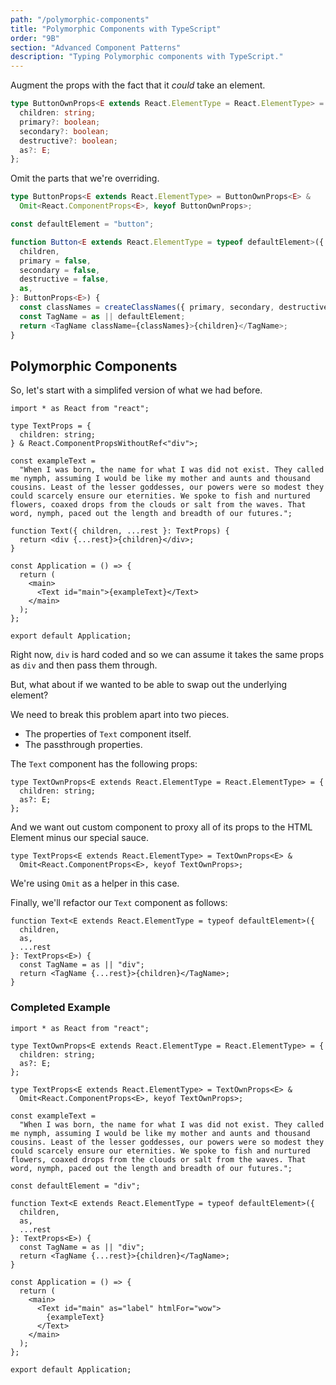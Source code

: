 ```yaml
---
path: "/polymorphic-components"
title: "Polymorphic Components with TypeScript"
order: "9B"
section: "Advanced Component Patterns"
description: "Typing Polymorphic components with TypeScript."
---
```


Augment the props with the fact that it _could_ take an element.

```ts
type ButtonOwnProps<E extends React.ElementType = React.ElementType> = {
  children: string;
  primary?: boolean;
  secondary?: boolean;
  destructive?: boolean;
  as?: E;
};
```

Omit the parts that we're overriding.

```ts
type ButtonProps<E extends React.ElementType> = ButtonOwnProps<E> &
  Omit<React.ComponentProps<E>, keyof ButtonOwnProps>;
```

```ts
const defaultElement = "button";

function Button<E extends React.ElementType = typeof defaultElement>({
  children,
  primary = false,
  secondary = false,
  destructive = false,
  as,
}: ButtonProps<E>) {
  const classNames = createClassNames({ primary, secondary, destructive });
  const TagName = as || defaultElement;
  return <TagName className={classNames}>{children}</TagName>;
}
```

## Polymorphic Components

So, let's start with a simplifed version of what we had before.

```tsx
import * as React from "react";

type TextProps = {
  children: string;
} & React.ComponentPropsWithoutRef<"div">;

const exampleText =
  "When I was born, the name for what I was did not exist. They called me nymph, assuming I would be like my mother and aunts and thousand cousins. Least of the lesser goddesses, our powers were so modest they could scarcely ensure our eternities. We spoke to fish and nurtured flowers, coaxed drops from the clouds or salt from the waves. That word, nymph, paced out the length and breadth of our futures.";

function Text({ children, ...rest }: TextProps) {
  return <div {...rest}>{children}</div>;
}

const Application = () => {
  return (
    <main>
      <Text id="main">{exampleText}</Text>
    </main>
  );
};

export default Application;
```

Right now, `div` is hard coded and so we can assume it takes the same props as `div` and then pass them through.

But, what about if we wanted to be able to swap out the underlying element?

We need to break this problem apart into two pieces.

- The properties of `Text` component itself.
- The passthrough properties.

The `Text` component has the following props:

```tsx
type TextOwnProps<E extends React.ElementType = React.ElementType> = {
  children: string;
  as?: E;
};
```

And we want out custom component to proxy all of its props to the HTML Element minus our special sauce.

```tsx
type TextProps<E extends React.ElementType> = TextOwnProps<E> &
  Omit<React.ComponentProps<E>, keyof TextOwnProps>;
```

We're using `Omit` as a helper in this case.

Finally, we'll refactor our `Text` component as follows:

```tsx
function Text<E extends React.ElementType = typeof defaultElement>({
  children,
  as,
  ...rest
}: TextProps<E>) {
  const TagName = as || "div";
  return <TagName {...rest}>{children}</TagName>;
}
```

### Completed Example

```tsx
import * as React from "react";

type TextOwnProps<E extends React.ElementType = React.ElementType> = {
  children: string;
  as?: E;
};

type TextProps<E extends React.ElementType> = TextOwnProps<E> &
  Omit<React.ComponentProps<E>, keyof TextOwnProps>;

const exampleText =
  "When I was born, the name for what I was did not exist. They called me nymph, assuming I would be like my mother and aunts and thousand cousins. Least of the lesser goddesses, our powers were so modest they could scarcely ensure our eternities. We spoke to fish and nurtured flowers, coaxed drops from the clouds or salt from the waves. That word, nymph, paced out the length and breadth of our futures.";

const defaultElement = "div";

function Text<E extends React.ElementType = typeof defaultElement>({
  children,
  as,
  ...rest
}: TextProps<E>) {
  const TagName = as || "div";
  return <TagName {...rest}>{children}</TagName>;
}

const Application = () => {
  return (
    <main>
      <Text id="main" as="label" htmlFor="wow">
        {exampleText}
      </Text>
    </main>
  );
};

export default Application;
```
